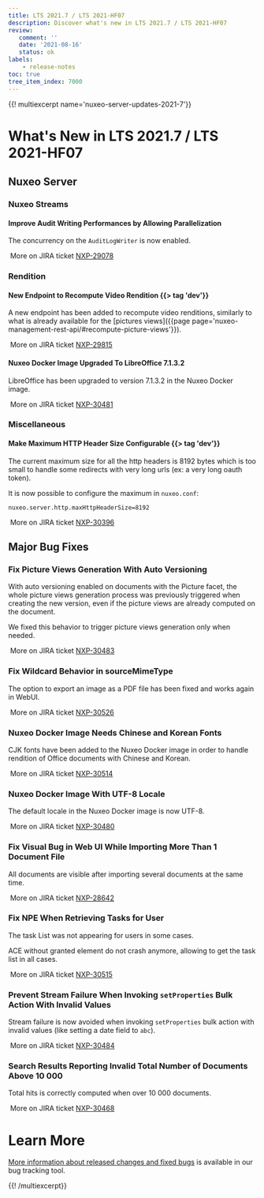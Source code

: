 ```yaml
---
title: LTS 2021.7 / LTS 2021-HF07
description: Discover what's new in LTS 2021.7 / LTS 2021-HF07
review:
   comment: ''
   date: '2021-08-16'
   status: ok
labels:
    - release-notes
toc: true
tree_item_index: 7000
---
```


{{! multiexcerpt name='nuxeo-server-updates-2021-7'}}
# What's New in LTS 2021.7 / LTS 2021-HF07

## Nuxeo Server

### Nuxeo Streams

#### Improve Audit Writing Performances by Allowing Parallelization

The concurrency on the `AuditLogWriter` is now enabled.

<i class="fa fa-long-arrow-right" aria-hidden="true"></i>&nbsp;More on JIRA ticket [NXP-29078](https://jira.nuxeo.com/browse/NXP-29078)

### Rendition

#### New Endpoint to Recompute Video Rendition {{> tag 'dev'}}

A new endpoint has been added to recompute video renditions, similarly to what is already available for the [pictures views]({{page page='nuxeo-management-rest-api/#recompute-picture-views'}}).

<i class="fa fa-long-arrow-right" aria-hidden="true"></i>&nbsp;More on JIRA ticket [NXP-29815](https://jira.nuxeo.com/browse/NXP-29815)

#### Nuxeo Docker Image Upgraded To LibreOffice 7.1.3.2

LibreOffice has been upgraded to version 7.1.3.2 in the Nuxeo Docker image.

<i class="fa fa-long-arrow-right" aria-hidden="true"></i>&nbsp;More on JIRA ticket [NXP-30481](https://jira.nuxeo.com/browse/NXP-30481)

### Miscellaneous

#### Make Maximum HTTP Header Size Configurable {{> tag 'dev'}}

The current maximum size for all the http headers is 8192 bytes which is too small to handle some redirects with very long urls (ex: a very long oauth token).

It is now possible to configure the maximum in `nuxeo.conf`:
```
nuxeo.server.http.maxHttpHeaderSize=8192
```

<i class="fa fa-long-arrow-right" aria-hidden="true"></i>&nbsp;More on JIRA ticket [NXP-30396](https://jira.nuxeo.com/browse/NXP-30396)

## Major Bug Fixes

### Fix Picture Views Generation With Auto Versioning

With auto versioning enabled on documents with the Picture facet, the whole picture views generation process was previously triggered when creating the new version, even if the picture views are already computed on the document.

We fixed this behavior to trigger picture views generation only when needed.

<i class="fa fa-long-arrow-right" aria-hidden="true"></i>&nbsp;More on JIRA ticket [NXP-30483](https://jira.nuxeo.com/browse/NXP-30483)

### Fix Wildcard Behavior in sourceMimeType

The option to export an image as a PDF file has been fixed and works again in WebUI.

<i class="fa fa-long-arrow-right" aria-hidden="true"></i>&nbsp;More on JIRA ticket [NXP-30526](https://jira.nuxeo.com/browse/NXP-30526)

### Nuxeo Docker Image Needs Chinese and Korean Fonts

CJK fonts have been added to the Nuxeo Docker image in order to handle rendition of Office documents with Chinese and Korean.

<i class="fa fa-long-arrow-right" aria-hidden="true"></i>&nbsp;More on JIRA ticket [NXP-30514](https://jira.nuxeo.com/browse/NXP-30514)

### Nuxeo Docker Image With UTF-8 Locale

The default locale in the Nuxeo Docker image is now UTF-8.

<i class="fa fa-long-arrow-right" aria-hidden="true"></i>&nbsp;More on JIRA ticket [NXP-30480](https://jira.nuxeo.com/browse/NXP-30480)

### Fix Visual Bug in Web UI While Importing More Than 1 Document File

All documents are visible after importing several documents at the same time.

<i class="fa fa-long-arrow-right" aria-hidden="true"></i>&nbsp;More on JIRA ticket [NXP-28642](https://jira.nuxeo.com/browse/NXP-28642)

### Fix NPE When Retrieving Tasks for User

The task List was not appearing for users in some cases.

ACE without granted element do not crash anymore, allowing to get the task list in all cases.

<i class="fa fa-long-arrow-right" aria-hidden="true"></i>&nbsp;More on JIRA ticket [NXP-30515](https://jira.nuxeo.com/browse/NXP-30515)

### Prevent Stream Failure When Invoking `setProperties` Bulk Action With Invalid Values

Stream failure is now avoided when invoking `setProperties` bulk action with invalid values (like setting a date field to `abc`).

<i class="fa fa-long-arrow-right" aria-hidden="true"></i>&nbsp;More on JIRA ticket [NXP-30484](https://jira.nuxeo.com/browse/NXP-30484)

### Search Results Reporting Invalid Total Number of Documents Above 10 000

Total hits is correctly computed when over 10 000 documents.

<i class="fa fa-long-arrow-right" aria-hidden="true"></i>&nbsp;More on JIRA ticket [NXP-30468](https://jira.nuxeo.com/browse/NXP-30468)

# Learn More

[More information about released changes and fixed bugs](https://jira.nuxeo.com/secure/ReleaseNote.jspa?projectId=10011&version=21443) is available in our bug tracking tool.


{{! /multiexcerpt}}
